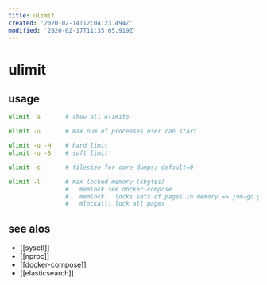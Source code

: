 ```yaml
---
title: ulimit
created: '2020-02-14T12:04:23.494Z'
modified: '2020-02-17T11:35:05.919Z'
---
```


# ulimit

## usage
```sh
ulimit -a       # show all ulimits

ulimit -u       # max num of processes user can start

ulimit -u -H    # hard limit
ulimit -u -S    # soft limit

ulimit -c       # filesize for core-dumps; default=0

ulimit -l       # max locked memory (kbytes)
                #   memlock see docker-compose
                #   memlock:  locks sets of pages in memory => jvm-gc goes thorugh all pages of Heap !
                #   mlockall: lock all pages
```

## see alos
- [[sysctl]]
- [[nproc]]
- [[docker-compose]]
- [[elasticsearch]]
